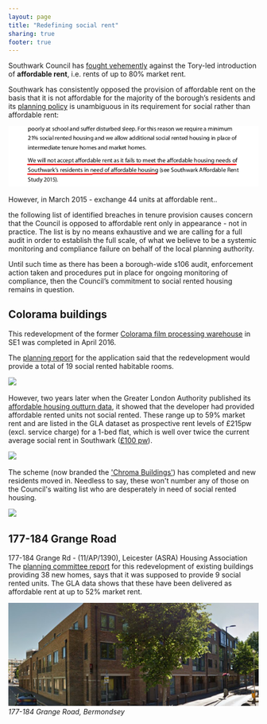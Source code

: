 ```yaml
---
layout: page
title: "Redefining social rent"
sharing: true
footer: true
---
```

Southwark Council has [fought vehemently](http://www.southwark.gov.uk/news/article/1617/southwark_council_challenges_mayor_over_affordable_rent) against the Tory-led introduction of __affordable rent__, i.e. rents of up to 80% market rent.

Southwark has consistently opposed the provision of affordable rent on the basis that it is not affordable for the majority of the borough’s residents and its [planning policy](http://www.southwark.gov.uk/download/downloads/id/12867/new_southwark_plan_preferred_option_consultation_version_web) is unambiguous in its requirement for social rather than affordable rent:

![](/img/southwarkplanextract.png)

However, in March 2015 - exchange 44 units at affordable rent.. 

the following list of identified breaches in tenure provision causes concern that the Council is opposed to affordable rent only in appearance - not in practice. The list is by no means exhaustive and we are calling for a full audit in order to establish the full scale, of what we believe to be a systemic monitoring and compliance failure on behalf of the local planning authority.

Until such time as there has been a borough-wide s106 audit, enforcement action taken and procedures put in place for ongoing monitoring of compliance, then the Council’s commitment to social rented housing remains in question.
 

## Colorama buildings
This redevelopment of the former [Colorama film processing warehouse](http://35percent.org/colorama/) in SE1 was completed in April 2016. 

The [planning report](http://planbuild.southwark.gov.uk/documents/?GetDocument=%7b%7b%7b!Zz6kQSuw9WcG1eGU1VRSAg%3d%3d!%7d%7d%7d) for the application said that the redevelopment would provide a total of 19 social rented habitable rooms.  

![](http://crappistmartin.github.io/images/colorama_or.png)

However, two years later when the Greater London Authority published its [affordable housing outturn data](http://data.london.gov.uk/dataset/gla-affordable-housing-programme-outturn/resource/0c87e5dc-f1e9-4edf-b246-bef6b40a9ba3), it showed that the developer had provided affordable rented units not social rented. These range up to 59% market rent and are listed in the GLA dataset as prospective rent levels of £215pw (excl. service charge) for a 1-bed flat, which is well over twice the current average social rent in Southwark ([£100 pw](http://www.southwark.gov.uk/news/article/1738/southwark_council_keeping_social_rent_affordable_for_londoners)).

![](http://crappistmartin.github.io/images/coloramagladata.png)

The scheme (now branded the ['Chroma Buildings'](http://www.fabrica.co.uk/The-Chroma-Buildings)) has completed and new residents moved in. Needless to say, these won't number any of those on the Council's waiting list who are desperately in need of social rented housing. 

![](http://crappistmartin.github.io/images/colorama_chroma.jpg)


## 177-184 Grange Road
177-184 Grange Rd - (11/AP/1390), Leicester (ASRA) Housing Association
The [planning committee report](http://moderngov.southwark.gov.uk/documents/s21421/Item%201%20report.pdf) for this redevelopment of existing buildings providing 38 new homes, says that it was supposed to provide 9 social rented units. The GLA data shows that these have been delivered as affordable rent at up to 52% market rent.

![](/img/177-184GrangeRoad.png)
*177-184 Grange Road, Bermondsey*
